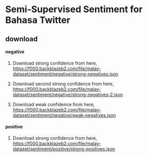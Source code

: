 # Semi-Supervised Sentiment for Bahasa Twitter

## download

#### negative

1. Download strong confidence from here, https://f000.backblazeb2.com/file/malay-dataset/sentiment/negative/strong-negatives.json

2. Download second strong confidence from here, https://f000.backblazeb2.com/file/malay-dataset/sentiment/negative/strong-negatives-2.json

3. Download weak confidence from here, https://f000.backblazeb2.com/file/malay-dataset/sentiment/negative/weak-negatives.json

#### positive

1. Download strong confidence from here, https://f000.backblazeb2.com/file/malay-dataset/sentiment/positive/strong-positives.json